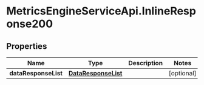 # MetricsEngineServiceApi.InlineResponse200

## Properties
Name | Type | Description | Notes
------------ | ------------- | ------------- | -------------
**dataResponseList** | [**DataResponseList**](DataResponseList.md) |  | [optional] 


